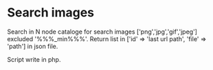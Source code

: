 # Search images

Search in N node cataloge for search images ['png','jpg','gif','jpeg'] excluded '%%%_min%%%'.
Return list in ['id' => 'last url path', 'file' => 'path'] in json file.

Script write in php.